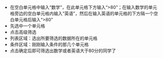 ﻿* 在空白单元格中输入“数学”，在此单元格下方输入“>80”；在输入数学的单元格旁边的空白单元格内输入“英语”，然后在输入英语的单元格的下方隔一个空白单元格后输入“>80”
* 先选中一个单元格
* 点击高级筛选
* 列表区域：选出所要筛选的数据所在的单元格
* 条件区域：刚刚输入条件的那几个单元格
* 点击确定后即可筛选出数学或者英语大于80分的同学了





